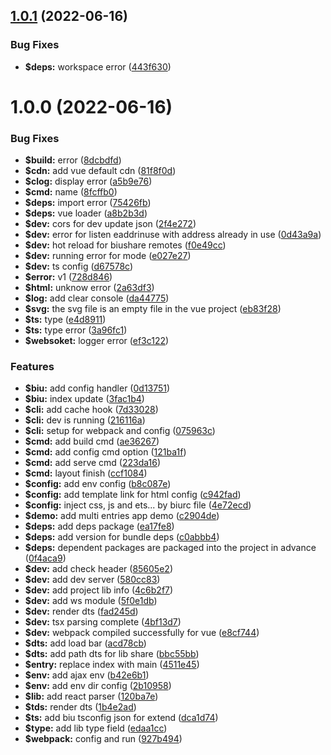 ## [1.0.1](https://github.com/fe6/biu/compare/biu@1.0.0...biu@1.0.1) (2022-06-16)


### Bug Fixes

* **$deps:** workspace error ([443f630](https://github.com/fe6/biu/commit/443f630aae93731ea13887ea0446c930528eb163))



# 1.0.0 (2022-06-16)


### Bug Fixes

* **$build:** error ([8dcbdfd](https://github.com/fe6/biu/commit/8dcbdfdfb93f7fb7ebed89b5adc68c0c2a1bf6a1))
* **$cdn:** add vue default cdn ([81f8f0d](https://github.com/fe6/biu/commit/81f8f0dc4aed0f20d27f77190384dda6b5eeb3e2))
* **$clog:** display error ([a5b9e76](https://github.com/fe6/biu/commit/a5b9e7683e10b3d2d639ef298e6b4754ab6a950d))
* **$cmd:** name ([8fcffb0](https://github.com/fe6/biu/commit/8fcffb0c38b7e864491b4cb11e8c03af36fc726d))
* **$deps:** import error ([75426fb](https://github.com/fe6/biu/commit/75426fb0f94545db57b5ef740ac73378b7f9ad77))
* **$deps:** vue loader ([a8b2b3d](https://github.com/fe6/biu/commit/a8b2b3df7db5cbe5016074aa0789633d2322740b))
* **$dev:** cors for dev update json ([2f4e272](https://github.com/fe6/biu/commit/2f4e27249df9c145edd7b039402e521e62650123))
* **$dev:** error for listen eaddrinuse with address already in use ([0d43a9a](https://github.com/fe6/biu/commit/0d43a9aa177b6da071bfc765c69789d9009610af))
* **$dev:** hot reload for biushare remotes ([f0e49cc](https://github.com/fe6/biu/commit/f0e49cce0c089aaed4aea5ec8781a214571cbc52))
* **$dev:** running error for mode ([e027e27](https://github.com/fe6/biu/commit/e027e271ce11e860f1411c12b4b829119d29109d))
* **$dev:** ts config ([d67578c](https://github.com/fe6/biu/commit/d67578cd2e1e426c85dcf439233e5b5cf0c0e757))
* **$error:** v1 ([728d846](https://github.com/fe6/biu/commit/728d8468abc140db67a3116eaf10fd9a0bea2b09))
* **$html:** unknow error ([2a63df3](https://github.com/fe6/biu/commit/2a63df30b31485adaa71c2384c9875c3476e3028))
* **$log:** add clear console ([da44775](https://github.com/fe6/biu/commit/da4477507f1388ac871ae20d05ed8485e51f1ddb))
* **$svg:** the svg file is an empty file in the vue project ([eb83f28](https://github.com/fe6/biu/commit/eb83f288b24f3c0acb57891eaad3d745efec880c))
* **$ts:** type ([e4d8911](https://github.com/fe6/biu/commit/e4d8911c20a889f7c7fbd4f1e275dee543d870f7))
* **$ts:** type error ([3a96fc1](https://github.com/fe6/biu/commit/3a96fc1d34364151a15e74a9327dec46ca19b596))
* **$websoket:** logger error ([ef3c122](https://github.com/fe6/biu/commit/ef3c122b4e5a33a9d6ed724321bf1176f9e31790))


### Features

* **$biu:** add config handler ([0d13751](https://github.com/fe6/biu/commit/0d13751262d1ef238c80fa51c40e74df0ad64b62))
* **$biu:** index update ([3fac1b4](https://github.com/fe6/biu/commit/3fac1b452f1a002369fd8c1fa0849d58f1fcca34))
* **$cli:** add cache hook ([7d33028](https://github.com/fe6/biu/commit/7d33028179a1f1117236b0553605e8560877f30e))
* **$cli:** dev is running ([216116a](https://github.com/fe6/biu/commit/216116a3e9166d34820f385165e58ddd795b5d98))
* **$cli:** setup for webpack and config ([075963c](https://github.com/fe6/biu/commit/075963c3cd94b0da2d2d72f39290e657d8a03d9d))
* **$cmd:** add build cmd ([ae36267](https://github.com/fe6/biu/commit/ae362674938e8127ce78b1a3999eb3c9955afc60))
* **$cmd:** add config cmd option ([121ba1f](https://github.com/fe6/biu/commit/121ba1f1817e22076cd618436e0fe31ef76c4ca3))
* **$cmd:** add serve cmd ([223da16](https://github.com/fe6/biu/commit/223da1629e272a3ef13bd10a69bdb34c8c529e8f))
* **$cmd:** layout finish ([ccf1084](https://github.com/fe6/biu/commit/ccf108426b3d4fab3f5538515842182b278ed96d))
* **$config:** add env config ([b8c087e](https://github.com/fe6/biu/commit/b8c087e28619c89012031b8b15c42e47a19f9eb3))
* **$config:** add template link for html config ([c942fad](https://github.com/fe6/biu/commit/c942fad231765e9e075bc35dbb2f652eadc83121))
* **$config:** inject css, js and ets... by biurc file ([4e72ecd](https://github.com/fe6/biu/commit/4e72ecdc83467ba616d52b5f616c6710a5857d42))
* **$demo:** add multi entries app demo ([c2904de](https://github.com/fe6/biu/commit/c2904de125189ba8fa4277306d39d3e34e3ef820))
* **$deps:** add deps package ([ea17fe8](https://github.com/fe6/biu/commit/ea17fe8a98d83a98e97aa392426d77216a46e420))
* **$deps:** add version for bundle deps ([c0abbb4](https://github.com/fe6/biu/commit/c0abbb41acec6b322056db1e1ff5d5ef8e7c6bfc))
* **$deps:** dependent packages are packaged into the project in advance ([0f4aca9](https://github.com/fe6/biu/commit/0f4aca926c8dfa4e131d693061c178c320cd291e))
* **$dev:** add check header ([85605e2](https://github.com/fe6/biu/commit/85605e281aae496a2a2bd43d68d7e17b90880e21))
* **$dev:** add dev server ([580cc83](https://github.com/fe6/biu/commit/580cc831170a9a6c2df50d88801444a10bc59978))
* **$dev:** add project lib info ([4c6b2f7](https://github.com/fe6/biu/commit/4c6b2f7201544251232fb02bfc18f3b024026d30))
* **$dev:** add ws module ([5f0e1db](https://github.com/fe6/biu/commit/5f0e1dba5e8532968acfbd59b234b2f6dcd1eee4))
* **$dev:** render dts ([fad245d](https://github.com/fe6/biu/commit/fad245de2307d7f36c2bc7d78a181e7c8c96719a))
* **$dev:** tsx parsing complete ([4bf13d7](https://github.com/fe6/biu/commit/4bf13d7a24790da0c22df756f0fed28a6a258556))
* **$dev:** webpack compiled successfully for vue ([e8cf744](https://github.com/fe6/biu/commit/e8cf744a15c0d63d9d0a999ef073fec50fd36970))
* **$dts:** add load bar ([acd78cb](https://github.com/fe6/biu/commit/acd78cb33eb0ff3ec999a63f35cf83839e725339))
* **$dts:** add path dts for lib share ([bbc55bb](https://github.com/fe6/biu/commit/bbc55bb18bdca2b41709c32ac31bc7005f9f9ecc))
* **$entry:** replace index with main ([4511e45](https://github.com/fe6/biu/commit/4511e45a98fda98c477c388a62b42c74a7da984c))
* **$env:** add ajax env ([b42e6b1](https://github.com/fe6/biu/commit/b42e6b199288f7c78a0a65af10d599e11e51d0e9))
* **$env:** add env dir config ([2b10958](https://github.com/fe6/biu/commit/2b10958b781c57a82d65fad67b477fcd44c3b06b))
* **$lib:** add react parser ([120ba7e](https://github.com/fe6/biu/commit/120ba7e8372359d0056a4cb4c6693a59d6e5ba9f))
* **$tds:** render dts ([1b4e2ad](https://github.com/fe6/biu/commit/1b4e2adef652c4fa0d4a5cf539a3afee1f22b6c9))
* **$ts:** add biu tsconfig json for extend ([dca1d74](https://github.com/fe6/biu/commit/dca1d74b2cd38477eb5da9e80b84d278f7d4ba24))
* **$type:** add lib type field ([edaa1cc](https://github.com/fe6/biu/commit/edaa1cc82133a65b5ce81ae303deaf5b381f6537))
* **$webpack:** config and run ([927b494](https://github.com/fe6/biu/commit/927b494144656497f512057f0e9905eff68847af))



